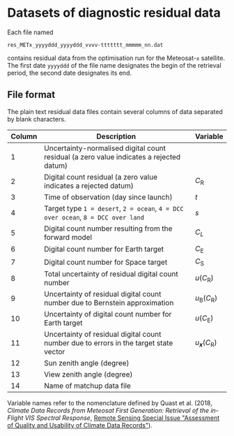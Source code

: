 # Datasets of diagnostic residual data

Each file named

    res_METx_yyyyddd_yyyyddd_vvvv-ttttttt_mmmmm_nn.dat
    
contains residual data from the optimisation run for the Meteosat-`x` satellite. The first date `yyyyddd` of the file name designates the begin of the retrieval period, the second date designates its end.

## File format

The plain text residual data files contain several columns of data separated by blank characters. 

| Column | Description                                                                             | Variable                             |
|--------|-----------------------------------------------------------------------------------------|--------------------------------------|
| 1      | Uncertainty-normalised digital count residual (a zero value indicates a rejected datum) |                                      |
| 2      | Digital count residual (a zero value indicates a rejected datum)                        | *C*<sub>R</sub>                      |
| 3      | Time of observation (day since launch)                                                  | *t*                                  |
| 4      | Target type `1 = desert`, `2 = ocean`, `4 = DCC over ocean`, `8 = DCC over land`        | *s*                                  |
| 5      | Digital count number resulting from the forward model                                   | *C*<sub>*L*</sub>                     |
| 6      | Digital count number for Earth target                                                   | *C*<sub>E</sub>                      |
| 7      | Digital count number for Space target                                                   | *C*<sub>S</sub>                      |
| 8      | Total uncertainty of residual digital count number                                      | *u*(*C*<sub>R</sub>)                 |
| 9      | Uncertainty of residual digital count number due to Bernstein approximation             | *u*<sub>B</sub>(*C*<sub>R</sub>)     |
| 10     | Uncertainty of digital count number for Earth target                                    | *u*(*C*<sub>E</sub>)                 |
| 11     | Uncertainty of residual digital count number due to errors in the target state vector   | *u*<sub>***x***</sub>(*C*<sub>R</sub>) |
| 12     | Sun zenith angle (degree)                                                               |                                      |
| 13     | View zenith angle (degree)                                                              |                                      |
| 14     | Name of matchup data file                                                               |                                      |

Variable names refer to the nomenclature defined by Quast et al. (2018, *Climate Data Records from Meteosat First Generation: Retrieval of the in-Flight VIS Spectral Response*, [Remote Sensing Special Issue "Assessment of Quality and Usability of Climate Data Records"](https://www.mdpi.com/journal/remotesensing/special_issues/assessment_cdr)).
